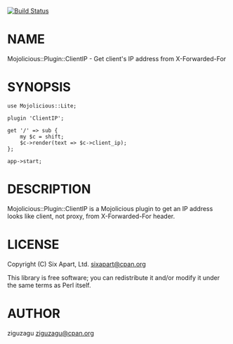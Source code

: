 [![Build Status](https://travis-ci.org/sixapart/Mojolicious-Plugin-ClientIP.svg?branch=master)](https://travis-ci.org/sixapart/Mojolicious-Plugin-ClientIP)
# NAME

Mojolicious::Plugin::ClientIP - Get client's IP address from X-Forwarded-For

# SYNOPSIS

    use Mojolicious::Lite;

    plugin 'ClientIP';

    get '/' => sub {
        my $c = shift;
        $c->render(text => $c->client_ip);
    };

    app->start;

# DESCRIPTION

Mojolicious::Plugin::ClientIP is a Mojolicious plugin to get an IP address looks like client, not proxy, from X-Forwarded-For header.

# LICENSE

Copyright (C) Six Apart, Ltd. <sixapart@cpan.org>

This library is free software; you can redistribute it and/or modify
it under the same terms as Perl itself.

# AUTHOR

ziguzagu <ziguzagu@cpan.org>
